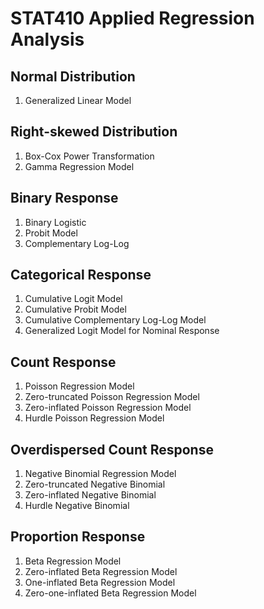 
# STAT410 Applied Regression Analysis
## Normal Distribution
1. Generalized Linear Model

## Right-skewed Distribution
1. Box-Cox Power Transformation
2. Gamma Regression Model

## Binary Response
1. Binary Logistic
2. Probit Model
3. Complementary Log-Log

## Categorical Response
1. Cumulative Logit Model
2. Cumulative Probit Model
3. Cumulative Complementary Log-Log Model
4. Generalized Logit Model for Nominal Response

## Count Response
1. Poisson Regression Model 
2. Zero-truncated Poisson Regression Model
3. Zero-inflated Poisson Regression Model
4. Hurdle Poisson Regression Model

## Overdispersed Count Response
1. Negative Binomial Regression Model 
2. Zero-truncated Negative Binomial
3. Zero-inflated Negative Binomial
4. Hurdle Negative Binomial

## Proportion Response
1. Beta Regression Model
2. Zero-inflated Beta Regression Model
3. One-inflated Beta Regression Model
4. Zero-one-inflated Beta Regression Model
